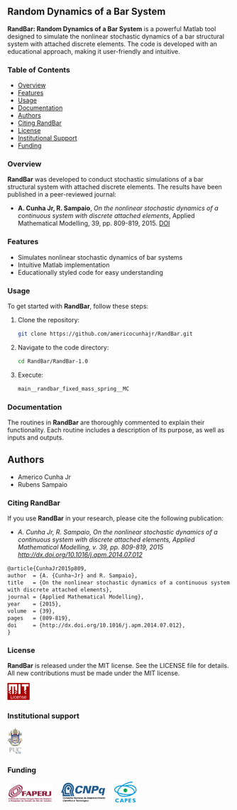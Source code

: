## Random Dynamics of a Bar System

**RandBar: Random Dynamics of a Bar System** is a powerful Matlab tool designed to simulate the nonlinear stochastic dynamics of a bar structural system with attached discrete elements. The code is developed with an educational approach, making it user-friendly and intuitive.

### Table of Contents
- [Overview](#overview)
- [Features](#features)
- [Usage](#usage)
- [Documentation](#documentation)
- [Authors](#authors)
- [Citing RandBar](#citing-randbar)
- [License](#license)
- [Institutional Support](#institutional-support)
- [Funding](#funding)

### Overview
**RandBar** was developed to conduct stochastic simulations of a bar structural system with attached discrete elements. The results have been published in a peer-reviewed journal:
- **A. Cunha Jr, R. Sampaio**, *On the nonlinear stochastic dynamics of a continuous system with discrete attached elements*, Applied Mathematical Modelling, 39, pp. 809-819, 2015. [DOI](http://dx.doi.org/10.1016/j.apm.2014.07.012)

### Features
- Simulates nonlinear stochastic dynamics of bar systems
- Intuitive Matlab implementation
- Educationally styled code for easy understanding

### Usage
To get started with **RandBar**, follow these steps:
1. Clone the repository:
   ```bash
   git clone https://github.com/americocunhajr/RandBar.git
   ```
2. Navigate to the code directory:
   ```bash
   cd RandBar/RandBar-1.0
   ```
3. Execute:
   ```bash
   main__randbar_fixed_mass_spring__MC
   ```

### Documentation

The routines in **RandBar** are thoroughly commented to explain their functionality. Each routine includes a description of its purpose, as well as inputs and outputs.

## Authors
- Americo Cunha Jr
- Rubens Sampaio

### Citing RandBar
If you use **RandBar** in your research, please cite the following publication:
- *A. Cunha Jr, R. Sampaio, On the nonlinear stochastic dynamics of a continuous system with discrete attached elements, Applied Mathematical Modelling, v. 39, pp. 809-819, 2015 http://dx.doi.org/10.1016/j.apm.2014.07.012*

```
@article{CunhaJr2015p809,
author  = {A. {Cunha~Jr} and R. Sampaio},
title   = {On the nonlinear stochastic dynamics of a continuous system with discrete attached elements},
journal = {Applied Mathematical Modelling},
year    = {2015},
volume  = {39},
pages   = {809-819},
doi     = {http://dx.doi.org/10.1016/j.apm.2014.07.012},
}
```

### License

**RandBar** is released under the MIT license. See the LICENSE file for details. All new contributions must be made under the MIT license.

<img src="logo/mit_license_red.png" width="10%"> 

### Institutional support

<img src="logo/logo_pucrio_color.jpg" width="07%">

### Funding

<img src="logo/faperj.jpg" width="20%"> &nbsp; &nbsp; <img src="logo/cnpq.png" width="20%"> &nbsp; &nbsp; <img src="logo/capes.png" width="10%">
